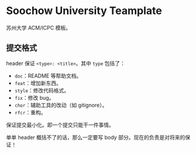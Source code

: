 Soochow University Teamplate
===============================================================================

苏州大学 ACM/ICPC 模板。

提交格式
-------------------------------------------------------------------------------
header 保证 `<type>: <title>`。其中 `type` 包括了：

* `doc`：README 等帮助文档。
* `feat`：增加新东西。
* `style`：修改代码格式。
* `fix`：修改 bug。
* `chor`：辅助工具的改动（如 gitignore）。
* `rfcr`：重构。

保证提交最小化。即一个提交只能干一件事情。

单单 header 概括不了的话，那么一定要写 body 部分。现在的负责是对将来的保证！
